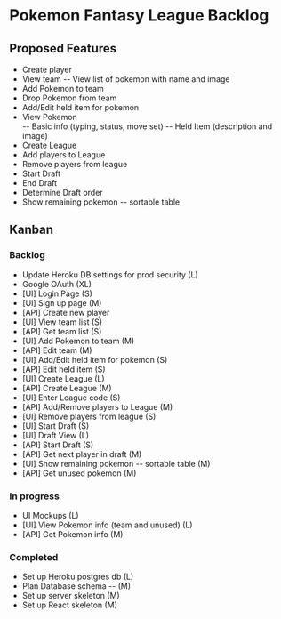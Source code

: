 # Pokemon Fantasy League Backlog
## Proposed Features
- Create player
- View team
-- View list of pokemon with name and image
- Add Pokemon to team
- Drop Pokemon from team
- Add/Edit held item for pokemon
- View Pokemon  
-- Basic info (typing, status, move set)
-- Held Item (description and image)
- Create League
- Add players to League
- Remove players from league
- Start Draft
- End Draft
- Determine Draft order
- Show remaining pokemon -- sortable table
## Kanban 
### Backlog
- Update Heroku DB settings for prod security (L)
- Google OAuth (XL)
- [UI] Login Page (S)
- [UI] Sign up page (M)
- [API] Create new player
- [UI] View team list (S)
- [API] Get team list (S)
- [UI] Add Pokemon to team (M)
- [API] Edit team (M)
- [UI] Add/Edit held item for pokemon (S)
- [API] Edit held item (S)
- [UI] Create League (L)
- [API] Create League (M)
- [UI] Enter League code (S)
- [API] Add/Remove players to League (M)
- [UI] Remove players from league (S)
- [UI] Start Draft (S) 
- [UI] Draft View (L)
- [API] Start Draft (S) 
- [API] Get next player in draft (M)
- [UI] Show remaining pokemon -- sortable table (M)
- [API] Get unused pokemon (M)


### In progress
- UI Mockups (L)
- [UI] View Pokemon info (team and unused) (L)
- [API] Get Pokemon info (M)

### Completed 
- Set up Heroku postgres db (L)
- Plan Database schema -- (M)
- Set up server skeleton (M)
- Set up React skeleton (M) 